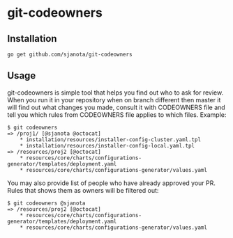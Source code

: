 # git-codeowners

## Installation
```
go get github.com/sjanota/git-codeowners
```

## Usage
git-codeowners is simple tool that helps you find out who to ask for review. When you run it in your repository when 
on branch different then master it will find out what changes you made, consult it with CODEOWNERS file and tell 
you which rules from CODEOWNERS file applies to which files. Example:

```
$ git codeowners
=> /proj1/ [@sjanota @octocat]
	* installation/resources/installer-config-cluster.yaml.tpl
	* installation/resources/installer-config-local.yaml.tpl
=> /resources/proj2 [@octocat]
	* resources/core/charts/configurations-generator/templates/deployment.yaml
	* resources/core/charts/configurations-generator/values.yaml
```

You may also provide list of people who have already approved your PR. Rules that shows them as owners will be filtered 
out:

```
$ git codeowners @sjanota
=> /resources/proj2 [@octocat]
	* resources/core/charts/configurations-generator/templates/deployment.yaml
	* resources/core/charts/configurations-generator/values.yaml
```

